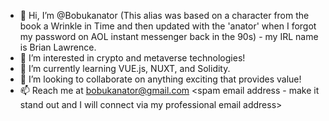 - 👋 Hi, I’m @Bobukanator (This alias was based on a character from the book a Wrinkle in Time and then updated with the 'anator' when I forgot my password on AOL instant messenger back in the 90s) - my IRL name is Brian Lawrence. 
- 👀 I’m interested in crypto and metaverse technologies! 
- 🌱 I’m currently learning VUE.js, NUXT, and Solidity.  
- 💞️ I’m looking to collaborate on anything exciting that provides value!
- 📫 Reach me at bobukanator@gmail.com <spam email address - make it stand out and I will connect via my professional email address>

<!---
Bobukanator/Bobukanator is a ✨ special ✨ repository because its `README.md` (this file) appears on your GitHub profile.
You can click the Preview link to take a look at your changes.
--->
